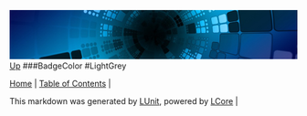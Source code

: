 ![](../Content/LCore-banner-small.png "")
[Up](BadgeColor.md)
###BadgeColor
#LightGrey

[Home](../../README.md) | [Table of Contents](../../TableOfContents.md) | 


This markdown was generated by [LUnit](https://github.com/CodeSingularity/LUnit), powered by [LCore](https://github.com/CodeSingularity/LCore) | 

